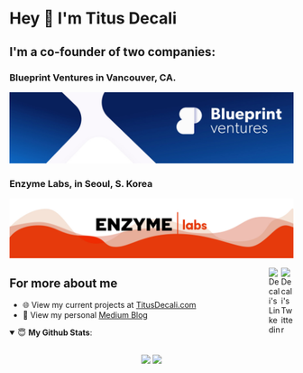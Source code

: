 # Hey 👋 I'm Titus Decali

## I'm a co-founder of two companies:
### Blueprint Ventures in Vancouver, CA.
<a href="https://blueprint.vc" target="_blank">
  <img src="/assets/header-blueprint.jpg" alt="Blueprint">
</a>

<br>

### Enzyme Labs, in Seoul, S. Korea
<a href="https://enzymelabs.co" target="_blank">
  <img src="/assets/header-enzyme.jpg" alt="Enzymelabs">
</a>

<a href="https://twitter.com/titusdecali" target="_blank" rel="nofollow"><img align="right" alt="Decali's Twitter" width="22px" src="https://cdn.jsdelivr.net/npm/simple-icons@v3/icons/twitter.svg" /></a><a href="https://www.linkedin.com/in/titusdecali" target="_blank" rel="nofollow"><img align="right" alt="Decali's Linkedin" width="22px" src="https://cdn.jsdelivr.net/npm/simple-icons@v3/icons/linkedin.svg" /></a>


## For more about me
- 🌐 View my current projects at [TitusDecali.com](https://titusdecali.com/)
- 👋 View my personal [Medium Blog](https://medium.com/@titusdecali)

<details open>
 <summary> 😇 <b>My Github Stats</b>: </summary>

<br>

<p align = "center">
  <img src="https://github-readme-stats.vercel.app/api?username=titusdecali&show_icons=true&theme=tokyonight&line_height=27">
  <img src="https://github-readme-stats.vercel.app/api/top-langs/?username=titusdecali&hide=css,java,html&theme=tokyonight">
</p>

</details>
